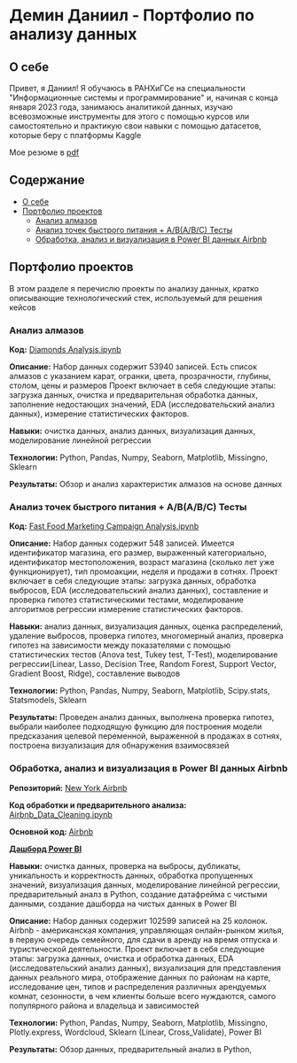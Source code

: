 # Демин Даниил - Портфолио по анализу данных
## <a name = "О_себе"> </a> О себе
Привет, я Даниил! Я обучаюсь в РАНХиГСе на специальности "Информационные системы и программирование" и, начиная с конца января
2023 года, занимаюсь аналитикой данных, изучаю всевозможные инструменты для этого с помощью курсов или самостоятельно
и практикую свои навыки с помощью датасетов, которые беру с платформы Kaggle


Мое резюме в [pdf](https://github.com/DeminDaniil/data_analysis_portfolio/blob/main/Resume.pdf)

## Содержание
- [О себе](#О_себе)
- [Портфолио проектов](#Портфолио_проектов)
  - [Анализ алмазов](#Анализ_алмазов)
  - [Анализ точек быстрого питания + A/B(A/B/C) Тесты](#Быстрое_питание_АБ_Тесты)
  - [Обработка, анализ и визуализация в Power BI данных Airbnb](#Анализ_Airbnb)

## <a name = "Портфолио_проектов"> </a> Портфолио проектов
В этом разделе я перечислю проекты по анализу данных, кратко описывающие технологический стек, используемый для решения кейсов

### Анализ алмазов
<a name = "Анализ_алмазов"> </a>
<b>Код:</b> [Diamonds Analysis.ipynb](https://github.com/DeminDaniil/Diamond_Analysis/blob/main/Diamonds%20Analysis.ipynb)

<b>Описание:</b> Набор данных содержит 53940 записей. Есть список алмазов с указанием карат, огранки, цвета, прозрачности, глубины, столом, цены и размеров
Проект включает в себя следующие этапы: загрузка данных, очистка и предварительная обработка данных, заполнение недостающих значений, EDA (исследовательский анализ данных),
измерение статистических факторов.

<b>Навыки:</b> очистка данных, анализ данных, визуализация данных, моделирование линейной регрессии

<b>Технологии:</b> Python, Pandas, Numpy, Seaborn, Matplotlib, Missingno, Sklearn

<b>Результаты:</b> Обзор и анализ характеристик алмазов на основе данных


### Анализ точек быстрого питания + A/B(A/B/C) Тесты
<a name = "Быстрое_питание_АБ_Тесты"> </a>
<b>Код:</b> [Fast Food Marketing Campaign Analysis.ipynb](https://github.com/DeminDaniil/AB-Tests/blob/main/Fast%20Food%20Marketing%20Campaign%20Analysis.ipynb)

<b>Описание:</b> Набор данных содержит 548 записей. Имеется идентификатор магазина, его размер, выраженный категориально, идентификатор местоположения, возраст магазина (сколько лет уже функционирует), тип промоакции, неделя и продажи в сотнях.
Проект включает в себя следующие этапы: загрузка данных, обработка выбросов, EDA (исследовательский анализ данных), составление и проверка гипотез статистическими тестами, моделирование алгоритмов регрессии
измерение статистических факторов.

<b>Навыки:</b> анализ данных, визуализация данных, оценка распределений, удаление выбросов, проверка гипотез, многомерный анализ, проверка гипотез на зависимости 
между показателями с помощью статистических тестов (Anova test, Tukey test, T-Test),
моделирование регрессии(Linear, Lasso, Decision Tree, Random Forest, Support Vector, Gradient Boost, Ridge), составление выводов

<b>Технологии:</b> Python, Pandas, Numpy, Seaborn, Matplotlib, Scipy.stats, Statsmodels, Sklearn

<b>Результаты:</b> Проведен анализ данных, выполнена проверка гипотез, выбрали наиболее подходящую функцию для построения модели предсказания целевой переменной, выраженной в продажах в сотнях, построена визуализация для обнаружения взаимосвязей


### Обработка, анализ и визуализация в Power BI данных Airbnb
<a name = "Анализ_Airbnb"> </a>

<b>Репозиторий:</b> [New York Airbnb](https://github.com/DeminDaniil/New_York_Airbnb/tree/main)

<b>Код обработки и предварительного анализа:</b> [Airbnb_Data_Cleaning.ipynb](https://github.com/DeminDaniil/New_York_Airbnb/blob/main/Airbnb_Data_Cleaning.ipynb)

<b>Основной код: </b> [Airbnb](https://nbviewer.org/github/DeminDaniil/New_York_Airbnb/blob/main/Airbnb.ipynb)

<b>[Дашборд Power BI](https://github.com/DeminDaniil/New_York_Airbnb/blob/main/Airbnb_PowerBI_Visualization.pdf) </b>

<b>Навыки:</b> очистка данных, проверка на выбросы, дубликаты, уникальность и корректность данных, обработка пропущенных значений, визуализация данных, моделирование линейной регрессии, предварительный аналз в Python, создание датафрейма с чистыми данными,
создание дашборда на чистых данных в Power BI

<b>Описание:</b> Набор данных содержит 102599 записей на 25 колонок.\
Airbnb - американская компания, управляющая онлайн-рынком жилья, в первую очередь семейного, для сдачи в аренду на время отпуска и туристической деятельности.
Проект включает в себя следующие этапы: загрузка данных, очистка и обработка данных, EDA (исследовательский анализ данных), визуализация для представления данных реального мира, отображение данных по районам на карте,
исследование цен, типов и распределения различных арендуемых комнат, сезонности, в чем клиенты больше всего нуждаются, самого популярного района и владельца и зависимостей

<b>Технологии:</b> Python, Pandas, Numpy, Seaborn, Matplotlib, Missingno, Plotly.express, Wordcloud, Sklearn (Linear, Cross_Validate), Power BI

<b>Результаты:</b> Обзор данных, предварительный анализ в Python, 







